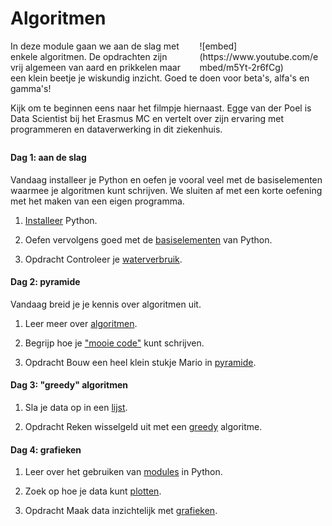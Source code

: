 <style>
div.embed
{
	margin:0 ! important;
}
</style>

# Algoritmen

<div style="width: 40%; float:right; margin-left: 2em;">
![embed](https://www.youtube.com/embed/m5Yt-2r6fCg)
</div>

In deze module gaan we aan de slag met enkele algoritmen. De opdrachten zijn vrij algemeen van aard en prikkelen maar een klein beetje je wiskundig inzicht. Goed te doen voor beta's, alfa's en gamma's!

Kijk om te beginnen eens naar het filmpje hiernaast. Egge van der Poel is Data Scientist bij het Erasmus MC en vertelt over zijn ervaring met programmeren en dataverwerking in dit ziekenhuis.

<p style="margin-top:2em;"></p>

#### Dag 1: aan de slag

Vandaag installeer je Python en oefen je vooral veel met de basiselementen waarmee je algoritmen kunt schrijven. We sluiten af met een korte oefening met het maken van een eigen programma.

1. [Installeer](/python/installatie) Python.

2. Oefen vervolgens goed met de [basiselementen](/python/basiselementen) van Python.

3. <span class="label label-primary">Opdracht</span> Controleer je [waterverbruik](/algoritmen/water).

#### Dag 2: pyramide

Vandaag breid je je kennis over algoritmen uit.

1. Leer meer over [algoritmen](/python/algoritmen).

2. Begrijp hoe je ["mooie code"](/python/stijl) kunt schrijven.

3. <span class="label label-primary">Opdracht</span> Bouw een heel klein stukje Mario in [pyramide](/algoritmen/pyramide).

#### Dag 3: "greedy" algoritmen

1. Sla je data op in een [lijst](/python/lijsten).

2. <span class="label label-primary">Opdracht</span> Reken wisselgeld uit met een [greedy](/algoritmen/greedy) algoritme.

#### Dag 4: grafieken

1. Leer over het gebruiken van [modules](/python/modules) in Python.

2. Zoek op hoe je data kunt [plotten](/python/plot).

3. <span class="label label-primary">Opdracht</span> Maak data inzichtelijk met [grafieken](/algoritmen/grafieken).
